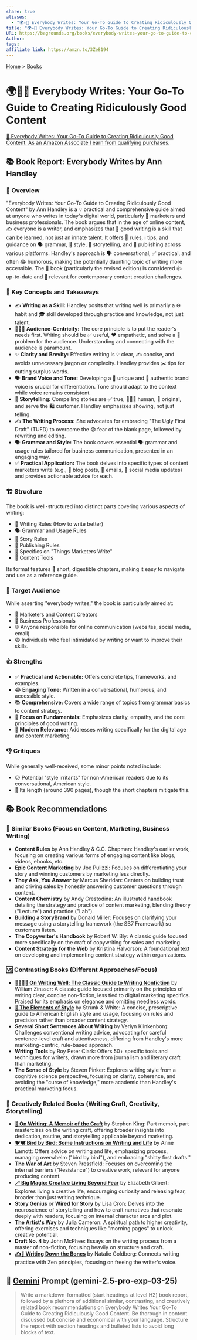 ```yaml
---
share: true
aliases:
  - "🌍✍🏿 Everybody Writes: Your Go-To Guide to Creating Ridiculously Good Content"
title: "🌍✍🏿 Everybody Writes: Your Go-To Guide to Creating Ridiculously Good Content"
URL: https://bagrounds.org/books/everybody-writes-your-go-to-guide-to-creating-ridiculously-good-content
Author: 
tags: 
affiliate link: https://amzn.to/3Ze8194
---
```

[Home](../index.md) > [Books](./index.md)  
# 🌍✍🏿 Everybody Writes: Your Go-To Guide to Creating Ridiculously Good Content  
[🛒 Everybody Writes: Your Go-To Guide to Creating Ridiculously Good Content. As an Amazon Associate I earn from qualifying purchases.](https://amzn.to/3Ze8194)  
  
## 📚 Book Report: Everybody Writes by Ann Handley  
  
### 📝 Overview  
"Everybody Writes: Your Go-To Guide to Creating Ridiculously Good Content" by Ann Handley is a 💡 practical and comprehensive guide aimed at anyone who writes in today's digital world, particularly 📣 marketers and business professionals. The book argues that in the age of online content, ✍️ everyone is a writer, and emphasizes that 💯 good writing is a skill that can be learned, not just an innate talent. It offers 📏 rules, ℹ️ tips, and guidance on 🗣️ grammar, 🎨 style, 📖 storytelling, and 📰 publishing across various platforms. Handley's approach is 🗣️ conversational, ✅ practical, and often 😂 humorous, making the potentially daunting topic of writing more accessible. The 📖 book (particularly the revised edition) is considered 👍 up-to-date and 🎯 relevant for contemporary content creation challenges.  
  
### 🔑 Key Concepts and Takeaways  
* ✍️ **Writing as a Skill:** Handley posits that writing well is primarily a ⚙️ habit and 🎓 skill developed through practice and knowledge, not just talent.  
* 🧑‍🤝‍🧑 **Audience-Centricity:** The core principle is to put the reader's needs first. Writing should be ✅ useful, ❤️ empathetic, and solve a 🧩 problem for the audience. Understanding and connecting with the audience is paramount.  
* ✨ **Clarity and Brevity:** Effective writing is 💡 clear, ✍️ concise, and avoids unnecessary jargon or complexity. Handley provides ✂️ tips for cutting surplus words.  
* 🗣️ **Brand Voice and Tone:** Developing a 📢 unique and 💯 authentic brand voice is crucial for differentiation. Tone should adapt to the context while voice remains consistent.  
* 📖 **Storytelling:** Compelling stories are ✅ true, 🧑‍🤝‍🧑 human, 💯 original, and serve the 🛍️ customer. Handley emphasizes showing, not just telling.  
* ✍️ **The Writing Process:** She advocates for embracing "The Ugly First Draft" (TUFD) to overcome the 😨 fear of the blank page, followed by rewriting and editing.  
* 🗣️ **Grammar and Style:** The book covers essential 🗣️ grammar and usage rules tailored for business communication, presented in an engaging way.  
* ✅ **Practical Application:** The book delves into specific types of content marketers write (e.g., 📝 blog posts, 📧 emails, 📱 social media updates) and provides actionable advice for each.  
  
### 🏗️ Structure  
The book is well-structured into distinct parts covering various aspects of writing:  
* 📏 Writing Rules (How to write better)  
* 🗣️ Grammar and Usage Rules  
* 📖 Story Rules  
* 📰 Publishing Rules  
* 📱 Specifics on "Things Marketers Write"  
* 🧰 Content Tools  
  
Its format features 🤏 short, digestible chapters, making it easy to navigate and use as a reference guide.  
  
### 🎯 Target Audience  
While asserting "everybody writes," the book is particularly aimed at:  
* 📣 Marketers and Content Creators  
* 💼 Business Professionals  
* 🌐 Anyone responsible for online communication (websites, social media, email)  
* 😨 Individuals who feel intimidated by writing or want to improve their skills.  
  
### 👍 Strengths  
* ✅ **Practical and Actionable:** Offers concrete tips, frameworks, and examples.  
* 😂 **Engaging Tone:** Written in a conversational, humorous, and accessible style.  
* 📚 **Comprehensive:** Covers a wide range of topics from grammar basics to content strategy.  
* 💯 **Focus on Fundamentals:** Emphasizes clarity, empathy, and the core principles of good writing.  
* 📅 **Modern Relevance:** Addresses writing specifically for the digital age and content marketing.  
  
### 👎 Critiques  
While generally well-received, some minor points noted include:  
* 😕 Potential "style irritants" for non-American readers due to its conversational, American style.  
* 📏 Its length (around 390 pages), though the short chapters mitigate this.  
  
## 📚 Book Recommendations  
### 👯 Similar Books (Focus on Content, Marketing, Business Writing)  
* **Content Rules** by Ann Handley & C.C. Chapman: Handley's earlier work, focusing on creating various forms of engaging content like blogs, videos, ebooks, etc.  
* **Epic Content Marketing** by Joe Pulizzi: Focuses on differentiating your story and winning customers by marketing less directly.  
* **They Ask, You Answer** by Marcus Sheridan: Centers on building trust and driving sales by honestly answering customer questions through content.  
* **Content Chemistry** by Andy Crestodina: An illustrated handbook detailing the strategy and practice of content marketing, blending theory ("Lecture") and practice ("Lab").  
* **Building a StoryBrand** by Donald Miller: Focuses on clarifying your message using a storytelling framework (the SB7 Framework) so customers listen.  
* **The Copywriter's Handbook** by Robert W. Bly: A classic guide focused more specifically on the craft of copywriting for sales and marketing.  
* **Content Strategy for the Web** by Kristina Halvorson: A foundational text on developing and implementing content strategy within organizations.  
  
### 🆚 Contrasting Books (Different Approaches/Focus)  
* **[✍🏼👍🏼 On Writing Well: The Classic Guide to Writing Nonfiction](./on-writing-well.md)** by William Zinsser: A classic guide focused primarily on the principles of writing clear, concise non-fiction, less tied to digital marketing specifics. Praised for its emphasis on elegance and omitting needless words.  
* **[🦢 The Elements of Style](./the-elements-of-style.md)** by Strunk & White: A concise, prescriptive guide to American English style and usage, focusing on rules and precision rather than broader content strategy.  
* **Several Short Sentences About Writing** by Verlyn Klinkenborg: Challenges conventional writing advice, advocating for careful sentence-level craft and attentiveness, differing from Handley's more marketing-centric, rule-based approach.  
* **Writing Tools** by Roy Peter Clark: Offers 50+ specific tools and techniques for writers, drawn more from journalism and literary craft than marketing.  
* **The Sense of Style** by Steven Pinker: Explores writing style from a cognitive science perspective, focusing on clarity, coherence, and avoiding the "curse of knowledge," more academic than Handley's practical marketing focus.  
  
### 🎨 Creatively Related Books (Writing Craft, Creativity, Storytelling)  
* **[📜 On Writing: A Memoir of the Craft](./on-writing.md)** by Stephen King: Part memoir, part masterclass on the writing craft, offering broader insights into dedication, routine, and storytelling applicable beyond marketing.  
* **[🐦🕊️ Bird by Bird: Some Instructions on Writing and Life](./bird-by-bird.md)** by Anne Lamott: Offers advice on writing and life, emphasizing process, managing overwhelm ("bird by bird"), and embracing "shitty first drafts."  
* **[The War of Art](./the-war-of-art.md)** by Steven Pressfield: Focuses on overcoming the internal barriers ("Resistance") to creative work, relevant for anyone producing content.  
* **[🪄 Big Magic: Creative Living Beyond Fear](./big-magic.md)** by Elizabeth Gilbert: Explores living a creative life, encouraging curiosity and releasing fear, broader than just writing technique.  
* **Story Genius** or **Wired for Story** by Lisa Cron: Delves into the neuroscience of storytelling and how to craft narratives that resonate deeply with readers, focusing on internal character arcs and plot.  
* **[The Artist's Way](./the-artists-way.md)** by Julia Cameron: A spiritual path to higher creativity, offering exercises and techniques like "morning pages" to unlock creative potential.  
* **Draft No. 4** by John McPhee: Essays on the writing process from a master of non-fiction, focusing heavily on structure and craft.  
* **[✍️🦴 Writing Down the Bones](./writing-down-the-bones.md)** by Natalie Goldberg: Connects writing practice with Zen principles, focusing on freeing the writer's voice.  
  
## 💬 [Gemini](../software/gemini.md) Prompt (gemini-2.5-pro-exp-03-25)  
> Write a markdown-formatted (start headings at level H2) book report, followed by a plethora of additional similar, contrasting, and creatively related book recommendations on Everybody Writes Your Go-To Guide to Creating Ridiculously Good Content. Be thorough in content discussed but concise and economical with your language. Structure the report with section headings and bulleted lists to avoid long blocks of text.